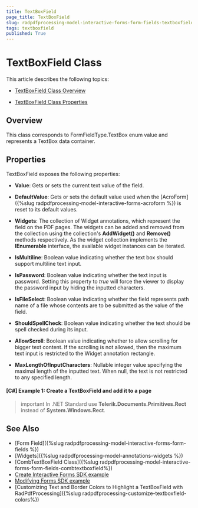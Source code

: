 ```yaml
---
title: TextBoxField 
page_title: TextBoxField 
slug: radpdfprocessing-model-interactive-forms-form-fields-textboxfield
tags: textboxfield
published: True
---
```


# TextBoxField Class

This article describes the following topics:

* [TextBoxField Class Overview](#overview)

* [TextBoxField Class Properties](#properties)


## Overview

This class corresponds to FormFieldType.TextBox enum value and represents a TextBox data container. 

## Properties

TextBoxField exposes the following properties:

* **Value**: Gets or sets the current text value of the field.

* **DefaultValue**: Gets or sets the default value used when the [AcroForm]({%slug radpdfprocessing-model-interactive-forms-acroform %}) is reset to its default values.

* **Widgets**: The collection of Widget annotations, which represent the field on the PDF pages. The widgets can be added and removed from the collection using the collection's **AddWidget()** and **Remove()** methods respectively. As the widget collection implements the **IEnumerable** interface, the available widget instances can be iterated.

* **IsMultiline**: Boolean value indicating whether the text box should support multiline text input.

* **IsPassword**: Boolean value indicating whether the text input is password. Setting this property to *true* will force the viewer to display the password input by hiding the inputted characters.

* **IsFileSelect**: Boolean value indicating whether the field represents path name of a file whose contents are to be submitted as the value of the field.

* **ShouldSpellCheck**: Boolean value indicating whether the text should be spell checked during its input.

* **AllowScroll**: Boolean value indicating whether to allow scrolling for bigger text content. If the scrolling is not allowed, then the maximum text input is restricted to the Widget annotation rectangle.

* **MaxLengthOfInputCharacters**: Nullable integer value specifying the maximal length of the inputted text. When null, the text is not restricted to any specified length.

#### **[C#] Example 1: Create a TextBoxField and add it to a page**
<snippet id='codeblock_165'/>

>important In .NET Standard use __Telerik.Documents.Primitives.Rect__ instead of __System.Windows.Rect__.

## See Also

* [Form Field]({%slug radpdfprocessing-model-interactive-forms-form-fields %})
* [Widgets]({%slug radpdfprocessing-model-annotations-widgets %})
* [CombTextBoxField Class]({%slug radpdfprocessing-model-interactive-forms-form-fields-combtextboxfield%})
* [Create Interactive Forms SDK example](https://github.com/telerik/document-processing-sdk/tree/master/PdfProcessing/CreateInteractiveForms) 
* [Modifying Forms SDK example](https://github.com/telerik/document-processing-sdk/tree/master/PdfProcessing/ModifyForms) 
* [Customizing Text and Border Colors to Highlight a TextBoxField with RadPdfProcessing]({%slug radpdfprocessing-customize-textboxfield-colors%})
